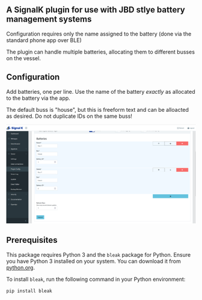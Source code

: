 ## A SignalK plugin for use with JBD stlye battery management systems

Configuration requires only the name assigned to the battery (done via the standard phone app over BLE) 

The plugin can handle multiple batteries, allocating them to different busses on the vessel.

## Configuration

Add batteries, one per line. Use the name of the battery *exactly* as allocated to the battery via the app.

The default buss is "house", but this is freeform text and can be alloacted as desired. Do not duplicate IDs on the same buss!

![Settings in SignalK](https://github.com/rszemeti/jbd-plugin/blob/main/images/settings.png "Signal K settings")

## Prerequisites

This package requires Python 3 and the `bleak` package for Python. Ensure you have Python 3 installed on your system. You can download it from [python.org](https://www.python.org/downloads/).

To install `bleak`, run the following command in your Python environment:

```bash
pip install bleak

